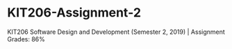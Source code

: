 # KIT206-Assignment-2
KIT206 Software Design and Development (Semester 2, 2019) | Assignment Grades: 86%
